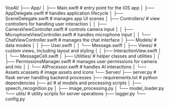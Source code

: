 VoxAI/
├── App/
│   ├── Main.swift                          # entry point for the iOS app
│   ├── AppDelegate.swift                   # handles application lifecycle
│   ├── SceneDelegate.swift                 # manages app UI scenes
│   ├── Controllers/                        # view controllers for handling user interaction
│   │   ├── CameraViewController.swift      # controls camera input
│   │   ├── MicrophoneViewController.swift  # handles microphone input
│   │   └── ChatViewController.swift        # manages the chat interface
│   ├── Models/                             # data models
│   │   ├── User.swift
│   │   └── Message.swift
│   ├── Views/                              # custom views, including layout and styling
│   │   ├── InteractionView.swift
│   │   └── MessageCell.swift
│   ├── Utilities/                          # helper classes and utilities
│   │   ├── PermissionsManager.swift        # manages user permissions for camera and mic
│   │   └── AIProcessor.swift               # handles AI interactions
│   └── Assets.xcassets                     # image assets and icons
└── Server/
    ├── server.py                           # flask server handling backend processes
    ├── requirements.txt                    # python dependencies
    ├── ai/                                 # aI models and processing scripts
    │   ├── speech_recognition.py
    │   ├── image_processing.py
    │   └── model_loader.py
    └── utils/                              # utility scripts for server operations
        ├── logger.py
        └── config.py